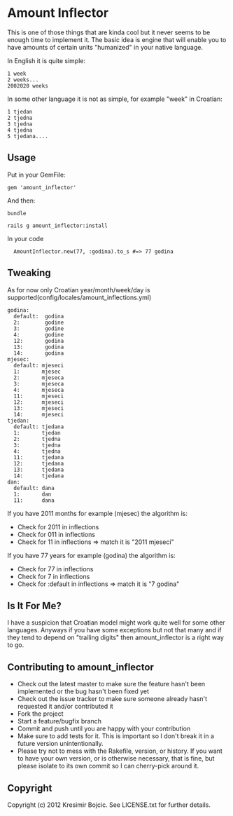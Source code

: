 Amount Inflector
================
This is one of those things that are kinda cool but it never seems to be enough time to implement it. The basic idea is engine that will enable you to have amounts of certain units "humanized" in your native language.

In English it is quite simple:

```
1 week
2 weeks...
2002020 weeks
```

In some other language it is not as simple, for example "week" in Croatian:

```
1 tjedan
2 tjedna
3 tjedna 
4 tjedna
5 tjedana....
```

Usage
----------

Put in your GemFile:

```
gem 'amount_inflector'
```

And then:

```
bundle

rails g amount_inflector:install
```

In your code
```
  AmountInflector.new(77, :godina).to_s #=> 77 godina
```

Tweaking
-----------
As for now only Croatian year/month/week/day is supported(config/locales/amount_inflections.yml)

```
godina: 
  default:  godina
  2:        godine
  3:        godine
  4:        godine
  12:       godina
  13:       godina
  14:       godina
mjesec:
  default: mjeseci
  1:       mjesec
  2:       mjeseca
  3:       mjeseca
  4:       mjeseca
  11:      mjeseci
  12:      mjeseci
  13:      mjeseci
  14:      mjeseci
tjedan: 
  default: tjedana
  1:       tjedan
  2:       tjedna
  3:       tjedna
  4:       tjedna
  11:      tjedana
  12:      tjedana
  13:      tjedana
  14:      tjedana
dan: 
  default: dana 
  1:       dan
  11:      dana
```

If you have 2011 months for example (mjesec) the algorithm is:

* Check for 2011 in inflections
* Check for 011 in inflections
* Check for 11 in inflections => match it is "2011 mjeseci"


If you have 77 years for example (godina) the algorithm is:

* Check for 77 in inflections
* Check for 7 in inflections
* Check for :default in inflections => match it is "7 godina"

Is It For Me?
--------------
I have a suspicion that Croatian model might work quite well for some other languages. Anyways if you have some exceptions but not that many and if they tend to depend on "trailing digits" then amount_inflector is a right way to go.

Contributing to amount_inflector
---------------------------------

* Check out the latest master to make sure the feature hasn't been implemented or the bug hasn't been fixed yet
* Check out the issue tracker to make sure someone already hasn't requested it and/or contributed it
* Fork the project
* Start a feature/bugfix branch
* Commit and push until you are happy with your contribution
* Make sure to add tests for it. This is important so I don't break it in a future version unintentionally.
* Please try not to mess with the Rakefile, version, or history. If you want to have your own version, or is otherwise necessary, that is fine, but please isolate to its own commit so I can cherry-pick around it.

Copyright
-----------

Copyright (c) 2012 Kresimir Bojcic. See LICENSE.txt for
further details.

